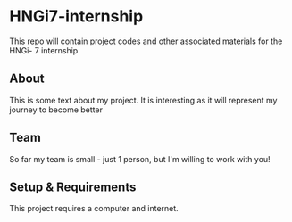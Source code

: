 # HNGi7-internship
This repo will contain project  codes and other associated materials for the HNGi- 7 internship

## About
This is some text about my project. It is interesting as it will represent my journey to become better 

## Team
So far my team is small - just 1 person, but I'm willing to work with you!

## Setup & Requirements
This project requires a computer and internet. 
